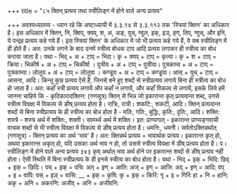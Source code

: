 +++
title = "८५ क्तिन् प्रत्यय तथा स्त्रीलिङ्ग में होने वाले अन्य प्रत्यय"

+++
अवश्यध्यातव्य - ध्यान रहे कि अष्टाध्यायी में ३.३.९४ से ३.३.११२ तक 'स्त्रियां क्तिन' का अधिकार है। इस अधिकार में क्तिन्, नि, क्विप्, क्यप्, श, अ, अङ्, युच्, ण्वुल, इक्, इञ्, इण्, तिप्, ण्वुच्, और इनि, ये पन्द्रह प्रत्यय कहे गये हैं।
इस स्त्रियां क्तिन' के अधिकार में जो भी प्रत्यय कहे गये हैं, वे सब स्त्रीलिङ्ग में ही होते हैं। अत: उनके लगने के बाद उनमें स्त्रीत्व बोधक टाप आदि प्रत्यय लगाकर ही स्त्रीत्व का बोध कराया जाता है। यथा -
भिद् + अ + टाप् = भिदा। कृ + क्यप् + टाप् = कृत्या। कृ + श + टाप् = क्रिया। चिकीर्ष + अ + टाप् = चिकीर्षा । पुत्रीय + अ + टाप् = पुत्रीया। पुत्रकाम्य + अ + टाप् = पुत्रकाम्या। लोलूय + अ + टाप् = लोलूया । कण्डूय + अ + टाप् = कण्डूया। आस् + युच् + टाप् = आसना, आदि।
किन्तु कुछ प्रत्यय ऐसे हैं, जिनसे बने हुए शब्दों से स्त्रीप्रत्यय लगाये बिना ही स्त्रीत्व का बोध हो जाता है। अत: कहाँ स्त्री प्रत्यय लगायें और कहाँ न लगायें,
और कहाँ विकल्प से लगायें, इसके लिये हमें जानना चाहिये कि -
कृदिकारादक्तिन: (गणसूत्र)
क्तिन् से भिन्न जो इकारान्त कृत् प्रत्ययान्त शब्द, उनसे स्त्रीत्व विवक्षा में विकल्प से ङीष् प्रत्यय होता है। रात्रिः, रात्री। शकटि:, शकटी, आदि।
क्तिन् प्रत्ययान्त शब्दों से बिना स्त्रीप्रत्यय के ही स्त्रीत्व का बोध होता है -
मतिः, गति:, बुद्धिः, कृति:, दृति:, आदि। शक्ति: शस्त्रे - शस्त्र अर्थ में शक्ति:, शक्ती। सामर्थ्य अर्थ में शक्तिः।
इत: प्राण्यगात् - इकारान्त प्राण्यङ्गवाची वाचक शब्दों से भी स्त्रीत्व विवक्षा में विकल्प से ङीष् प्रत्यय होता है। धमनि:, धमनी।
सर्वतोऽक्तिन्नर्थात् (गणसूत्र) - क्तिन् प्रत्यय का अर्थ 'भाव' है। अत: क्तिन्नर्थ प्रत्यय = भावार्थक प्रत्यय।
इकारान्त कृत् हो, अथवा इकारान्त अकृत् हो, यदि उसका अर्थ भाव न हो, तो उससे स्त्रीत्व विवक्षा में डीष् प्रत्यय होता है।
प।
स्त्रीलिङ्ग में होने वाले अन्य प्रत्यय
३४३
कृष्
अर्थात् भाव अर्थ होने पर इकारान्त शब्दों से ङीष् प्रत्यय नहीं होता। ऐसी स्थिति में बिना स्त्रीप्रत्यय के ही इनसे स्त्रीत्व का बोध होता है। यथा - भिद् + इक् = भिदि: छिद् + इक् = छिदिः। पच् + इक् = पचि:
अत् + इण् = आति: अज् + इण् = आजि: अद् + इण् = आदि: वप् + इ = वापि:
वस् + इञ् = वासि: __ + इक् = कृषि:
कृ + इक् = किरि: गृ + इ = गिरिः
हा + नि = हानि: अकृ + अनि = अकरणि: अजीव् + अनि = अजीवनि: